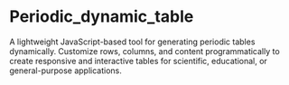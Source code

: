 # Periodic_dynamic_table
A lightweight JavaScript-based tool for generating periodic tables dynamically. Customize rows, columns, and content programmatically to create responsive and interactive tables for scientific, educational, or general-purpose applications.
